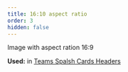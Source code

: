 ```yaml
---
title: 16:10 aspect ratio
order: 3
hidden: false
---
```


Image with aspect ration 16:9

**Used:** in [Teams Spalsh Cards Headers](?p=molecules-card-splash-header)
